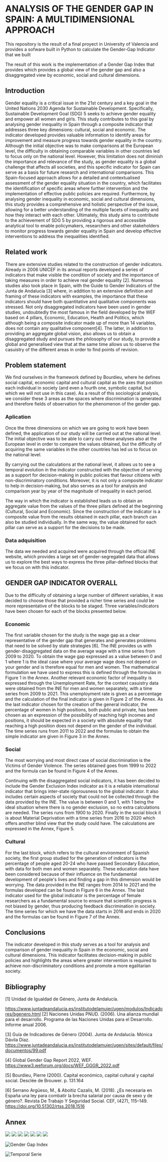 # ANALYSIS OF THE GENDER GAP IN SPAIN: A MULTIDIMENSIONAL APPROACH

This repository is the result of a final proyect in University of Valencia and provides a sofware built in Python to calculate the Gender-Gap Indicator that we built

The result of this work is the implementation of a Gender Gap Index that provides which provides a global view of the gender gap and also a disaggregated view by economic, social and cultural dimensions.


## Introduction

Gender equality is a critical issue in the 21st century and a key goal in the United Nations 2030 Agenda for Sustainable Development. Specifically, Sustainable Development Goal (SDG) 5 seeks to achieve gender equality and empower all women and girls. This study contributes to this goal by analysing gender inequality in Spain through a composite indicator that addresses three key dimensions: cultural, social and economic. The indicator developed provides valuable information to identify areas for improvement and measure progress towards gender equality in the country.
Although the initial objective was to make comparisons at the European level, the difficulty in obtaining comparable variables in other countries led to focus only on the national level. However, this limitation does not diminish the importance and relevance of the study, as gender equality is a global challenge that affects all societies, and this specific indicator for Spain can serve as a basis for future research and international comparisons.
This Spain-focused approach allows for a detailed and contextualised assessment of the gender equality situation in the country, which facilitates the identification of specific areas where further intervention and the implementation of effective public policies are required. Furthermore, by analysing gender inequality in economic, social and cultural dimensions, this study provides a comprehensive and holistic perspective of the issue, allowing for a better understanding of the multiple facets of inequality and how they interact with each other.
Ultimately, this study aims to contribute to the achievement of SDG 5 by providing a rigorous and accessible analytical tool to enable policymakers, researchers and other stakeholders to monitor progress towards gender equality in Spain and develop effective interventions to address the inequalities identified.


## Related work

There are extensive studies related to the construction of gender indicators. Already in 2006 UNICEF in its annual reports developed a series of indicators that make visible the condition of society and the importance of taking measures in order to achieve real gender equality [2]. Numerous studies also took place in Spain, with the Guide to Gender Indicators of the Junta de Andalucía [3] where, in addition to an extensive definition and framing of these indicators with examples, the importance that these indicators should have both quantitative and qualitative components was stressed. Not only disaggregated indicators have been used in gender studies, undoubtedly the most famous in the field developed by the WEF based on 4 pillars, Economic, Education, Health and Politics, which although being a composite indicator made up of more than 14 variables, does not contain any qualitative component[4]. The latter, in addition to providing an aggregate global vision, also allows us to obtain a disaggregated study and pursues the philosophy of our study, to provide a global and generalised view that at the same time allows us to observe the casuistry of the different areas in order to find points of revision.

## Problem statement

We find ourselves in the framework defined by Bourdieu, where he defines social capital, economic capital and cultural capital as the axes that position each individual in society (and even a fourth one, symbolic capital, but which we will not use in this case). As a result of this sociological analysis, we consider these 3 areas as the spaces where discrimination is generated and therefore fields of observation for the phenomenon of the gender gap.

### Aplication 

Once the three dimensions on which we are going to work have been defined, the application of our study will be carried out at the national level. The initial objective was to be able to carry out these analyses also at the European level in order to compare the values obtained, but the difficulty of acquiring the same variables in the other countries has led us to focus on the national level.


By carrying out the calculations at the national level, it allows us to see a temporal evolution in the indicator constructed with the objective of serving as a support for decision-making in public policies that favour citizens with non-discriminatory conditions. Moreover, it is not only a composite indicator to help in decision-making, but also serves as a tool for analysis and comparison year by year of the magnitude of inequality in each period.

The way in which the indicator is established leads us to obtain an aggregate value from the values of the three pillars defined at the beginning (Cultural, Social and Economic). Since the construction of the indicator is a composite value from the results obtained in each pillar, each branch can also be studied individually. In the same way, the value obtained for each pillar can serve as a support for the decisions to be made.

### Data adquisition

The data we needed and acquired were acquired through the official INE website, which provides a large set of gender-segregated data that allows us to explore the best ways to express the three pillar-defined blocks that we focus on with this indicator.

## GENDER GAP INDICATOR OVERALL

Due to the difficulty of obtaining a large number of different variables, it was decided to choose those that provided a richer time series and could be more representative of the blocks to be staged. Three variables/indicators have been chosen for each of the blocks presented below.

### Economic

The first variable chosen for the study is the wage gap as a clear representative of the gender gap that generates and generates problems that need to be solved by state strategies [6]. The INE provides us with gender-disaggregated data on the average wage with a time series from 2009 to 2020. To obtain the wage gap expressed as a value between 0 and 1 where 1 is the ideal case where your average wage does not depend on your gender and is therefore equal for men and women. The mathematical formulation we have used to express this is defined through the formulas in Figure 1 in the Annex.
Another relevant economic factor of inequality is expressed through the Unemployment Rate, for the context casuistry data were obtained from the INE for men and women separately, with a time series from 2009 to 2021. This unemployment rate is given as a percentage and the calculation of the final indicator is given in Figure 2 of the Annex.
As the last indicator chosen for the creation of the general indicator, the percentage of women in high positions, both public and private, has been chosen as an expression of the possibility of reaching high incomes and positions, it should be expected in a society with absolute equality that reaching a high position does not depend on the gender of the individual. The time series runs from 2011 to 2022 and the formulas to obtain the simple indicator are given in Figure 3 in the Annex.

### Social

The most worrying and most direct case of social discrimination is the Victims of Gender Violence. The series obtained goes from 1999 to 2022 and the formula can be found in Figure 4 of the Annex.

Continuing with the disaggregated social indicators, it has been decided to include the Gender Exclusion Index indicator as it is a reliable international indicator that brings inter-state rigorousness to the global indicator. It also includes certain aspects of society that could not be collected through the data provided by the INE. The value is between 0 and 1, with 1 being the ideal situation where there is no gender exclusion, so no extra calculations are needed. The series runs from 1900 to 2020.
	Finally in the social block it is about Material Deprivation with a time series from 2016 to 2020 which offers another blind view that the study could have. The calculations are expressed in the Annex, Figure 5.
  
  ### Cultural
  
  For the last block, which refers to the cultural environment of Spanish society, the first group studied for the generation of indicators is the percentage of people aged 20-24 who have passed Secondary Education, with data for both men and women separately. These education data have been considered because of their influence on the fundamental development of people's lives and finding a gap in this dimension would be worrying. The data provided in the INE ranges from 2014 to 2021 and the formulas developed can be found in Figure 6 in the Annex.
The last indicator used for the global indicator is the percentage of female researchers as a fundamental source to ensure that scientific progress is not biased by gender, thus producing feedback discrimination in society. The time series for which we have the data starts in 2016 and ends in 2020 and the formulas can be found in Figure 7 of the Annex.


## Conclusions

The indicator developed in this study serves as a tool for analysis and comparison of gender inequality in Spain in the economic, social and cultural dimensions. This indicator facilitates decision-making in public policies and highlights the areas where greater intervention is required to achieve non-discriminatory conditions and promote a more egalitarian society.

## Bibliography

[1] Unidad de Igualdad de Género, Junta de Andalucía.

https://www.juntadeandalucia.es/institutodelamujer/ugen/modulos/Indicadores/bgenero.html
[2] Naciones Unidas PNUD. (2006). Una alianza mundial para el desarrollo. Programa de las Naciones Unidas para el Desarrollo. Informe anual 2006.

[3] Guía de Indicadores de Género (2004). Junta de Andalucía. Mónica Dávila Díaz. https://www.juntadeandalucia.es/institutodelamujer/ugen/sites/default/files/documentos/99.pdf	

[4] Global Gender Gap Report 2022, WEF. https://www3.weforum.org/docs/WEF_GGGR_2022.pdf 

[5] Bourdieu, Pierre (2000). Capital económico, capital cultural y capital social. Desclée de Brouwer. p. 131.164

[6] Serrano Argüeso, M., & Aboitiz Cazalis, M. (2018). ¿Es necesaria en España una ley para combatir la brecha salarial por causa de sexo y de género?. Revista De Trabajo Y Seguridad Social. CEF, (427), 115–149. https://doi.org/10.51302/rtss.2018.1516


## Annex

![](/figures/figure1.png)
![](/figures/figure2.png)
![](/figures/figure3.png)
![](/figures/figure4.png)
![](/figures/figure5.png)
![](/figures/figure6.png)
![](/figures/figure7.png)


![Gender Gap Index](/figures/radar_plot.png)

![Temporal Serie](/figures/temporal_plot.png)
